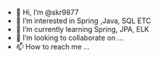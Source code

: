 - 👋 Hi, I’m @skr9877
- 👀 I’m interested in Spring ,Java, SQL ETC
- 🌱 I’m currently learning Spring, JPA, ELK
- 💞️ I’m looking to collaborate on ...
- 📫 How to reach me ...

<!---
skr9877/skr9877 is a ✨ special ✨ repository because its `README.md` (this file) appears on your GitHub profile.
You can click the Preview link to take a look at your changes.
--->
